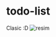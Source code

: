 # todo-list
Clasic :D
![resim](https://user-images.githubusercontent.com/75607066/189547848-664f41fd-db2a-497f-a3c7-dbb7fa7eb655.png)
